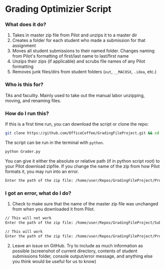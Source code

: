 # Grading Optimizier Script 

### What does it do? 

1. Takes in master zip file from Pilot and unzips it to a master dir
2. Creates a folder for each student who made a submission for that assignment
3. Moves all student submissions to their named folder. Changes naming from Pilot's formatting of first/last name to last/first name
4. Unzips their zips (if applicable) and scrubs file names of any Pilot formatting 
5. Removes junk files/dirs from student folders (`out`, `__MACOSX`, `.idea`, etc.)

### Who is this for? 

TAs and faculity. Mainly used to take out the manual labor unzipping, moving, and renaming files. 

### How do I run this? 

If this is a first time run, you can download the script or clone the repo:

```bash
git clone https://github.com/OfficeCoffee/GradingFileProject.git && cd GradingFileProject
```

The script can be run in the terminal with `python`. 

```bash
python Grader.py
```

You can give it either the absolute or relative path (if in python script root) to your Pilot download zipfile. If you change the name of the zip from how Pilot formats it, you may run into an error. 

```bash
Enter the path of the zip file: /home/user/Repos/GradingFileProject/Project 4 Download Aug 1, 2025 900 AM.zip
```

### I got an error, what do I do? 

1. Check to make sure that the name of the master zip file was unchanged from when you downloaded it from Pilot.
```bash
// This will not work
Enter the path of the zip file: /home/user/Repos/GradingFileProject/Submissions.zip

// This will work
Enter the path of the zip file: /home/user/Repos/GradingFileProject/Project 4 Download Aug 1, 2025 900 AM.zip
```

2. Leave an issue on GitHub. Try to include as much information as possible (screenshot of current directory, contents of student submissions folder, console output/error message, and anything else you think would be useful for us to know)


